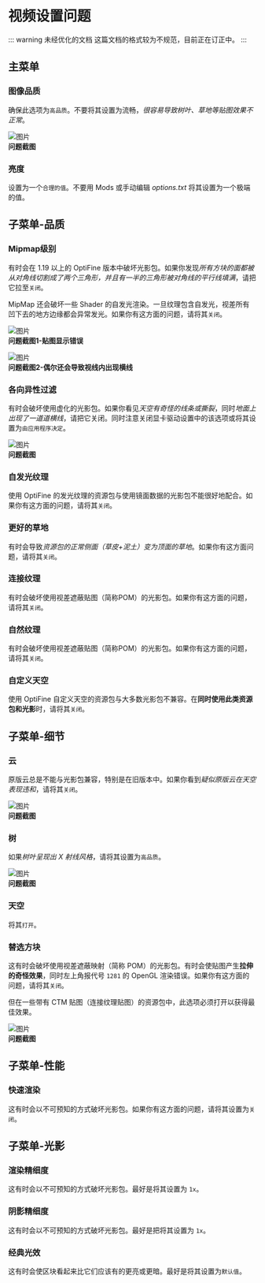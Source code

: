 # 视频设置问题

::: warning 未经优化的文档
这篇文档的格式较为不规范，目前正在订正中。
:::

## 主菜单

### 图像品质

确保此选项为`高品质`。不要将其设置为流畅，*很容易导致树叶、草地等贴图效果不正常*。

![图片](/images/answer_java/quality.png)  
**问题截图**

### 亮度

设置为一个`合理的值`。不要用 Mods 或手动编辑 *options.txt* 将其设置为一个极端的值。

## 子菜单-品质

### Mipmap级别

有时会在 1.19 以上的 OptiFine 版本中破坏光影包。如果你发现*所有方块的面都被从对角线切割成了两个三角形，并且有一半的三角形被对角线的平行线填满*，请把它拉至`关闭`。

MipMap 还会破坏一些 Shader 的自发光渲染。一旦纹理包含自发光，视差所有凹下去的地方边缘都会异常发光。如果你有这方面的问题，请将其`关闭`。

![图片](/images/answer_java/mipmap.png)  
**问题截图1-贴图显示错误**

![图片](/images/answer_java/line.png)  
**问题截图2-偶尔还会导致视线内出现横线**

### 各向异性过滤

有时会破坏使用虚化的光影包。如果你看见*天空有奇怪的线条或撕裂*，同时*地面上出现了一道道横线*，请把它关闭。同时注意关闭显卡驱动设置中的该选项或将其设置为`由应用程序决定`。

![图片](/images/answer_java/cloud.png)  
**问题截图**

### 自发光纹理

使用 OptiFine 的发光纹理的资源包与使用镜面数据的光影包不能很好地配合。如果你有这方面的问题，请将其`关闭`。

### 更好的草地

有时会导致*资源包的正常侧面（草皮+泥土）变为顶面的草地*。如果你有这方面问题，请将其`关闭`。

### 连接纹理

有时会破坏使用视差遮蔽贴图（简称POM）的光影包。如果你有这方面的问题，请将其`关闭`。

### 自然纹理

有时会破坏使用视差遮蔽贴图（简称POM）的光影包。如果你有这方面的问题，请将其`关闭`。

### 自定义天空

使用 OptiFine 自定义天空的资源包与大多数光影包不兼容。在**同时使用此类资源包和光影**时，请将其`关闭`。

## 子菜单-细节

### 云

原版云总是不能与光影包兼容，特别是在旧版本中。如果你看到*疑似原版云在天空表现违和*，请将其`关闭`。

![图片](/images/answer_java/cloud-origin.png)  
**问题截图**

### 树

如果*树叶呈现出 X 射线风格*，请将其设置为`高品质`。

![图片](/images/answer_java/leaves.jpg)  
**问题截图**

### 天空

将其`打开`。

### 替选方块

这有时会破坏使用视差遮蔽映射（简称 POM）的光影包。有时会使贴图产生**拉伸的奇怪效果**，同时左上角报代号 `1281` 的 OpenGL 渲染错误。如果你有这方面的问题，请将其`关闭`。

但在一些带有 CTM 贴图（连接纹理贴图）的资源包中，此选项必须打开以获得最佳效果。

![图片](/images/answer_java/draw.png)  
**问题截图**

## 子菜单-性能

### 快速渲染

这有时会以不可预知的方式破坏光影包。如果你有这方面的问题，请将其设置为`关闭`。

## 子菜单-光影

### 渲染精细度

这有时会以不可预知的方式破坏光影包。最好是将其设置为 `1x`。

### 阴影精细度

这有时会以不可预知的方式破坏光影包。最好是把将其设置为 `1x`。

### 经典光效

这有时会使区块看起来比它们应该有的更亮或更暗。最好是将其设置为`默认值`。
